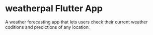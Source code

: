 # weatherpal Flutter App

A weather forecasting app that lets users check their current weather coditions and predictions of any location.


